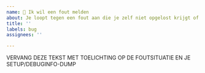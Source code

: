```yaml
---
name: 🚨 Ik wil een fout melden
about: Je loopt tegen een fout aan die je zelf niet opgelost krijgt of je wilt iets anders melden wat niet helemaal lijkt te kloppen.
title: ''
labels: bug
assignees: ''

---
```


<!--
Bedankt voor je melding! Om je goed te helpen:
- Bekijk eerst de FAQ (ook voor hoe te debuggen): https://dsmr-reader.readthedocs.io/nl/latest/faq.html
- Gebruik je DSMR-reader in Docker en krijg je het niet draaiend? 
  Overweeg dan om direct een issue aan te maken in het Docker-project: https://github.com/xirixiz/dsmr-reader-docker/issues
- Geef in je tekst hieronder aan of je DSMR-reader handmatig hebt geinstalleerd of via Docker.
- Draai je al DSMR-reader v4.6 of hoger? Zet dan hieronder ook de output van "dsmr_debuginfo" (zie About-pagina)
-->


VERVANG DEZE TEKST MET TOELICHTING OP DE FOUTSITUATIE EN JE SETUP/DEBUGINFO-DUMP
